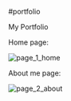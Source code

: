 #portfolio

My Portfolio

Home page:

![page_1_home](https://user-images.githubusercontent.com/41881269/44296431-b1e20d80-a2f1-11e8-97fe-35926dcdae6a.png)

About me page:

![page_2_about](https://user-images.githubusercontent.com/41881269/44296436-c1615680-a2f1-11e8-8173-16ee60afc04b.png)

